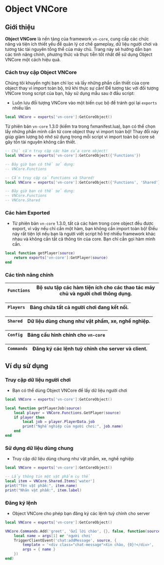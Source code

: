 # Object VNCore

## Giới thiệu

**Object VNCore** là nền tảng của framework `vn-core`, cung cấp các chức năng và tiện ích thiết yếu để quản lý cơ chế gameplay, dữ liệu người chơi và tương tác tài nguyên tổng thể của máy chủ. Trang này sẽ hướng dẫn bạn các tính năng chính, phương thức và thực tiễn tốt nhất để sử dụng Object VNCore một cách hiệu quả.

### Cách truy cập Object VNCore


Chúng tôi khuyến nghị bạn chỉ lọc và lấy những phần cần thiết của core object thay vì import toàn bộ, trừ khi thực sự cần!
Để tương tác với đối tượng VNCore trong script của bạn, hãy sử dụng mẫu sau ở đầu script:

* Luôn lưu đối tượng VNCore vào một biến cục bộ để tránh gọi lại `exports` nhiều lần

```lua
local VNCore = exports['vn-core']:GetCoreObject()
```

Từ phiên bản `vn-core` 1.3.0 (kiểm tra trong fxmanifest.lua), bạn có thể chọn lấy những phần mình cần từ core object thay vì import toàn bộ! Thay đổi này giúp giảm lượng bộ nhớ sử dụng trong mỗi script vì import toàn bộ core sẽ gây tốn tài nguyên không cần thiết.

```lua
-- Chỉ cần truy cập các hàm của core object!
local VNCore = exports['vn-core']:GetCoreObject({'Functions'})

-- Bây giờ bạn có thể sử dụng:
-- VNCore.Functions

-- Cần truy cập cả Functions và Shared!
local VNCore = exports['vn-core']:GetCoreObject({'Functions', 'Shared'})

-- Bây giờ bạn có thể sử dụng:
-- VNCore.Functions
-- VNCore.Shared
```

### Các hàm Exported

* Từ phiên bản `vn-core` 1.3.0, tất cả các hàm trong core object đều được export, vì vậy nếu chỉ cần một hàm, bạn không cần import toàn bộ! Điều này rất tiện lợi nếu bạn là người viết script hỗ trợ nhiều framework khác nhau và không cần tất cả thông tin của core. Bạn chỉ cần gọi hàm mình cần.

```lua
local function getPlayer(source)
    return exports['vn-core']:GetPlayer(source)
end
```

### Các tính năng chính

| `Functions` | Bộ sưu tập các hàm tiện ích cho các thao tác máy chủ và người chơi thông dụng. |
| ----------- | ----------------------------------------------------------------------------- |

| `Players` | Bảng chứa tất cả người chơi đang kết nối. |
| --------- | ----------------------------------------- |

| `Shared` | Dữ liệu dùng chung như vật phẩm, xe, nghề nghiệp. |
| -------- | ----------------------------------------------- |

| `Config` | Bảng cấu hình chính cho `vn-core` |
| -------- | ---------------------------------- |

| `Commands` | Đăng ký các lệnh tuỳ chỉnh cho server và client. |
| ---------- | ------------------------------------------------ |

## Ví dụ sử dụng

### Truy cập dữ liệu người chơi

* Bạn có thể dùng Object VNCore để lấy dữ liệu người chơi

```lua
local VNCore = exports['vn-core']:GetCoreObject()

local function getPlayerJob(source)
    local player = VNCore.Functions.GetPlayer(source)
    if player then
        local job = player.PlayerData.job
        print("Nghề nghiệp của người chơi:", job.name)
    end
end
```

### Sử dụng dữ liệu dùng chung

* Truy cập dữ liệu dùng chung như vật phẩm, xe, nghề nghiệp

```lua
local VNCore = exports['vn-core']:GetCoreObject()

-- Lấy thông tin một vật phẩm cụ thể
local item = VNCore.Shared.Items['water']
print("Tên vật phẩm:", item.name)
print("Nhãn vật phẩm:", item.label)
```

### Đăng ký lệnh

* Object VNCore cho phép bạn đăng ký các lệnh tuỳ chỉnh cho server

```lua
local VNCore = exports['vn-core']:GetCoreObject()

VNCore.Commands.Add('greet', 'Gửi lời chào', {}, false, function(source, args)
    local name = args[1] or 'người chơi'
    TriggerClientEvent('chat:addMessage', source, {
        template = '<div class="chat-message">Xin chào, {0}!</div>',
        args = { name }
    })
end)
```